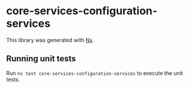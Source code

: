 # core-services-configuration-services

This library was generated with [Nx](https://nx.dev).

## Running unit tests

Run `nx test core-services-configuration-services` to execute the unit tests.
